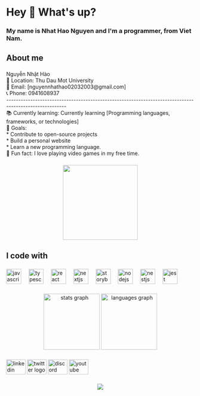 <h1 align="left">Hey 👋 What's up?</h1>

###

<h3 align="left">My name is Nhat Hao Nguyen and I'm a programmer, from Viet Nam.</h3>

###

<h2 align="left">About me</h2>

###

<p align="left">Nguyễn Nhật Hào<br>📍 Location: Thu Dau Mot University<br>📧 Email: [nguyennhathao02032003@gmail.com]<br>📞 Phone: 0941608937<br>-------------------------------------------------------------------------------------------------------<br>📚 Currently learning: Currently learning [Programming languages, frameworks, or technologies]<br>🎯 Goals: <br>* Contribute to open-source projects<br>* Build a personal website<br>* Learn a new programming language.<br>🎲 Fun fact: I love playing video games in my free time.</p>

###

<div align="center">
  <img height="200" src="https://th.bing.com/th/id/R.29f5c52c290790e7713096ea2452328e?rik=drgZ7Cn9dDu2wA&riu=http%3a%2f%2f2sao.vietnamnetjsc.vn%2fimages%2f2017%2f06%2f07%2f14%2f43%2fMeo-danh-may-AVA.gif&ehk=kUPgIJc1KL3JXMiv59Zcognr8OeJcAy3Bi%2bDGThgttU%3d&risl=1&pid=ImgRaw&r=0"  />
</div>

###

<h2 align="left">I code with</h2>

###

<div align="left">
  <img src="https://cdn.jsdelivr.net/gh/devicons/devicon/icons/javascript/javascript-original.svg" height="40" alt="javascript logo"  />
  <img width="12" />
  <img src="https://cdn.jsdelivr.net/gh/devicons/devicon/icons/typescript/typescript-original.svg" height="40" alt="typescript logo"  />
  <img width="12" />
  <img src="https://cdn.jsdelivr.net/gh/devicons/devicon/icons/react/react-original.svg" height="40" alt="react logo"  />
  <img width="12" />
  <img src="https://cdn.jsdelivr.net/gh/devicons/devicon/icons/nextjs/nextjs-original.svg" height="40" alt="nextjs logo"  />
  <img width="12" />
  <img src="https://cdn.jsdelivr.net/gh/devicons/devicon/icons/storybook/storybook-original.svg" height="40" alt="storybook logo"  />
  <img width="12" />
  <img src="https://cdn.jsdelivr.net/gh/devicons/devicon/icons/nodejs/nodejs-original.svg" height="40" alt="nodejs logo"  />
  <img width="12" />
  <img src="https://cdn.jsdelivr.net/gh/devicons/devicon/icons/nestjs/nestjs-original.svg" height="40" alt="nestjs logo"  />
  <img width="12" />
  <img src="https://cdn.jsdelivr.net/gh/devicons/devicon/icons/jest/jest-plain.svg" height="40" alt="jest logo"  />
</div>

###



###

<div align="center">
  <img src="https://github-readme-stats.vercel.app/api?username=MrCatIsMe&hide_title=false&hide_rank=false&show_icons=true&include_all_commits=true&count_private=true&disable_animations=false&theme=dracula&locale=en&hide_border=false&order=1" height="150" alt="stats graph"  />
  <img src="https://github-readme-stats.vercel.app/api/top-langs?username=MrCatIsMe&locale=en&hide_title=false&layout=compact&card_width=320&langs_count=5&theme=dracula&hide_border=false&order=2" height="150" alt="languages graph"  />
</div>

###

<div align="left">
  <img src="https://raw.githubusercontent.com/maurodesouza/profile-readme-generator/master/src/assets/icons/social/linkedin/default.svg" width="52" height="40" alt="linkedin logo"  />
  <img src="https://raw.githubusercontent.com/maurodesouza/profile-readme-generator/master/src/assets/icons/social/twitter/default.svg" width="52" height="40" alt="twitter logo"  />
  <img src="https://raw.githubusercontent.com/maurodesouza/profile-readme-generator/master/src/assets/icons/social/discord/default.svg" width="52" height="40" alt="discord logo"  />
  <img src="https://raw.githubusercontent.com/maurodesouza/profile-readme-generator/master/src/assets/icons/social/youtube/default.svg" width="52" height="40" alt="youtube logo"  />
</div>

###

<div align="center">
  <img src="https://profile-counter.glitch.me/MrCatIsMe/count.svg?"  />
</div>

###
